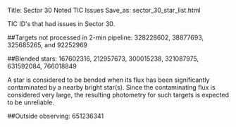 Title: Sector 30 Noted TIC Issues
Save_as: sector_30_star_list.html


TIC ID's that had issues in Sector 30.

##Targets not processed in 2-min pipeline:
328228602, 38877693, 325685265, and 92252969

##Blended stars:
167602316, 212957673, 300015238, 321087975, 631592084, 766018849

A star is considered to be bended when its flux has been significantly contaminated by a nearby bright star(s). Since the contaminating flux is considered very large, the resulting photometry for such targets is expected to be unreliable.

##Outside observing:
651236341
